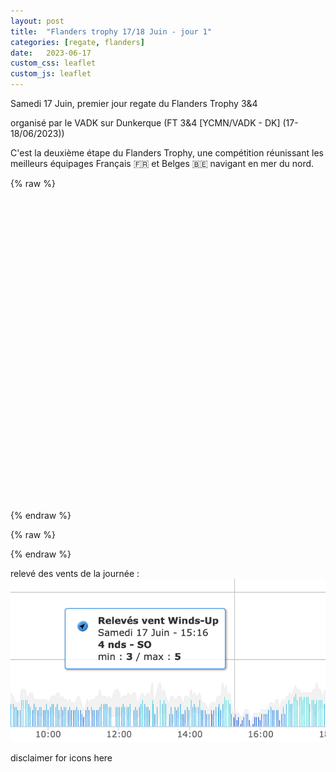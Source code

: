 ```yaml
---
layout: post
title:  "Flanders trophy 17/18 Juin - jour 1"
categories: [regate, flanders]
date:   2023-06-17
custom_css: leaflet
custom_js: leaflet
---
```


Samedi 17 Juin, premier jour regate du Flanders Trophy 3&4

organisé par le VADK sur Dunkerque (FT 3&4 [YCMN/VADK - DK] (17-18/06/2023))

C'est la deuxième étape du Flanders Trophy, une compétition réunissant les meilleurs équipages Français 🇫🇷 et Belges 🇧🇪 navigant en mer du nord. 

{% raw %}
<div id="map" style="height: 500px; position:relative;"></div>
{% endraw %}

{% raw %}
<script>

    var r1GPXFiles = [
            { path: '/gpx/flanders_day16.gpx', color: 'red',  title: 'all races' },                
        ];

      // set wind
    var windbarbs = [
        { deg: 200, speed:5 },
    ];
</script>
    
<script src="/js/animate.js"></script>
{% endraw %}

relevé des vents de la journée :
![vent](/images/posts/flanders_1718/wind17.png)


disclaimer for icons here
